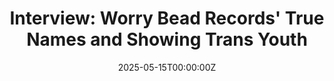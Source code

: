 ---
publication: "Music N Gear"
title: "Interview: Worry Bead Records' True Names and Showing Trans Youth"
excerpt: "An in-depth conversation about the label's mission and the importance of supporting trans youth through music."
url: "https://www.musicngear.com/blog/interview-worry-bead-records-true-names-and-showing-trans-youth"
date: 2025-05-15T00:00:00Z
--- 
